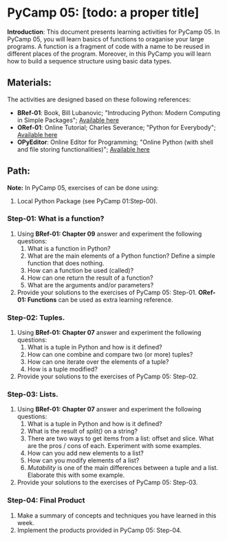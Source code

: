 # PyCamp 05: [todo: a proper title]

**Introduction**: This document presents learning activities for PyCamp 05. In PyCamp 05, you will learn basics of functions to oraganise your large programs. A function is a fragment of code with a name to be reused in different places of the program. Moreover, in this PyCamp you will learn how to build a sequence structure using basic data types.

## Materials:

The activities are designed based on these following references:

- **BRef-01**: Book, Bill Lubanovic; "Introducing Python: Modern Computing in Simple Packages"; [Available here](https://www.oreilly.com/library/view/introducing-python-2nd/9781492051374/) 
- **ORef-01**: Online Tutorial; Charles Severance; "Python for Everybody"; [Available here](https://books.trinket.io/pfe/index.html)
- **OPyEditor**: Online Editor for Programming; "Online Python (with shell and file storing functionalities)"; [Available here](https://www.online-python.com/)


## Path:

**Note:** In PyCamp 05, exercises of can be done using:

1. Local Python Package (see PyCamp 01:Step-00).


### Step-01: What is a function?

1. Using **BRef-01: Chapter 09** answer and experiment the following questions:
   1. What is a function in Python?
   2. What are the main elements of a Python function? Define a simple function that does nothing.
   3. How can a function be used (called)? 
   4. How can one return the result of a function?
   5. What are the arguments and/or parameters?
2. Provide your solutions to the exercises of PyCamp 05: Step-01. **ORef-01: Functions** can be used as extra learning reference.

### Step-02: Tuples.

1. Using **BRef-01: Chapter 07** answer and experiment the following questions:
   1. What is a tuple in Python and how is it defined?
   2. How can one combine and compare two (or more) tuples? 
   3. How can one iterate over the elements of a tuple?
   4. How is a tuple modified?
2. Provide your solutions to the exercises of PyCamp 05: Step-02. 

### Step-03: Lists.

1. Using **BRef-01: Chapter 07** answer and experiment the following questions:
   1. What is a tuple in Python and how is it defined?
   2. What is the result of *split()* on a string?
   3. There are two ways to get items from a list: offset and slice. What are the pros / cons of each. Experiment with some examples.
   4. How can you add new elements to a list?
   5. How can you modify elements of a list?
   6. *Mutability* is one of the main differences between a tuple and a list. Elaborate this with some example. 
2. Provide your solutions to the exercises of PyCamp 05: Step-03.

### Step-04: Final Product

1. Make a summary of concepts and techniques you have learned in this week.
2. Implement the products provided in PyCamp 05: Step-04. 





